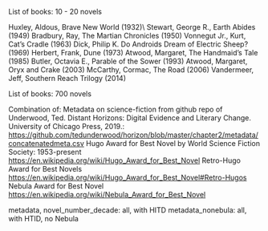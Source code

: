 List of books: 10 - 20 novels

Huxley, Aldous, Brave New World (1932)\\
Stewart, George R., Earth Abides (1949)
Bradbury, Ray, The Martian Chronicles (1950)
Vonnegut Jr., Kurt, Cat’s Cradle (1963)
Dick, Philip K. Do Androids Dream of Electric Sheep? (1969)
Herbert, Frank, Dune (1973)
Atwood, Margaret, The Handmaid’s Tale (1985)
Butler, Octavia E., Parable of the Sower (1993)
Atwood, Margaret, Oryx and Crake (2003)
McCarthy, Cormac, The Road (2006)
Vandermeer, Jeff, Southern Reach Trilogy (2014)


List of books: 700 novels

Combination of:
Metadata on science-fiction from github repo of Underwood, Ted. Distant Horizons: Digital Evidence and Literary Change. University of Chicago Press, 2019.:
https://github.com/tedunderwood/horizon/blob/master/chapter2/metadata/concatenatedmeta.csv
Hugo Award for Best Novel by World Science Fiction Society: 1953-present
https://en.wikipedia.org/wiki/Hugo_Award_for_Best_Novel
Retro-Hugo Award for Best Novels
https://en.wikipedia.org/wiki/Hugo_Award_for_Best_Novel#Retro-Hugos
Nebula Award for Best Novel
https://en.wikipedia.org/wiki/Nebula_Award_for_Best_Novel

metadata, novel_number_decade: all, with HITD
metadata_nonebula: all, with HTID, no Nebula
